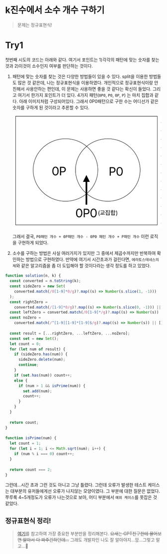 # k진수에서 소수 개수 구하기

> 문제는 정규표현식!

# Try1

첫번째 시도의 코드는 아래와 같다. 여기서 포인트는 1)각각의 패턴에 맞는 숫자를 찾는 것과 2)이것이 소수인지 여부를 판단하는 것이다.

1. 패턴에 맞는 숫자를 찾는 것은 다양한 방법들이 있을 수 있다. split을 이용한 방법들도 많은 것 같은데, 나는 정규표현식을 이용하였다. 개인적으로 정규표현식이랑 안친해서 사용안하는 편인데, 이 문제는 사용하면 좋을 것 같다는 확신이 들었다. 그리고 여기서 한가지 포인트가 더 있다. 4가지 패턴(`0P0`, `P0`, `0P`, `P`) 는 마치 집합과 같다. 아래 이미지처럼 구성되어있다. 그래서 0P0패턴으로 구한 수는 어디선가 같은 숫자를 구하게 된 것이라고 추론할 수 있다.

   ![다이어그램](/screenshots/pg200-69-1.png)

   그래서 결국, `P0패턴 개수 + 0P패턴 개수 - 0P0 패턴 개수 + P패턴 개수` 이런 로직을 구현하게 되었다.

2. 소수를 구하는 방법은 사실 여러가지가 있지만 그 중에서 제곱수까지만 반복하여 확인하는 방법으로 구현하였다. 만약에 여기서 시간초과가 걸린다면, `에라토스테네스의 체`와 같은 알고리즘을 좀 더 도입해야 할 것이다라는 생각 정도를 하고 있었다.

```js
function solution(n, k) {
  const converted = n.toString(k);
  const sideZero = new Set(
    converted.match(/0[1-9]*0/g)?.map((s) => Number(s.slice(1, -1)))
  );
  const rightZero =
    converted.match(/[1-9]*0/g)?.map((s) => Number(s.slice(0, -1))) || [];
  const leftZero = converted.match(/0[1-9]*/g)?.map((s) => Number(s)) || [];
  const noZero =
    converted.match(/^[1-9][1-9]*[1-9]$/g)?.map((s) => Number(s)) || [];

  const result = [...rightZero, ...leftZero, ...noZero];
  const set = new Set();
  let count = 0;
  for (let num of result) {
    if (sideZero.has(num)) {
      sideZero.delete(num);
      continue;
    }
    if (set.has(num)) count++;
    else {
      if (num > 1 && isPrime(num)) {
        set.add(num);
        count++;
      }
    }
  }

  return count;
}

function isPrime(num) {
  let count = 1;
  for (let i = 1; i <= Math.sqrt(num); i++) {
    if (num % i === 0) count++;
  }

  return count === 2;
}
```

그런데...시간 초과 그런 것도 아니고 그냥 틀렸다. 그런데 오류가 발생한 테스트 케이스는 대부분의 유저들에게선 오류가 나지않는 모양이였다. 그 부분에 대한 질문은 없었다. 쭈루룩 4~5개정도가 오류가 나는것으로 보아, 어디 부분에서 `예외 케이스`를 못잡은 것 같았다.

## 정규표현식 정리!

> [여기](https://school.programmers.co.kr/learn/courses/11/11-%EC%A0%95%EA%B7%9C%ED%91%9C%ED%98%84%EC%8B%9D)를 참고하여 가장 중요한 부분만을 정리해본다. ~~요새는 GPT친구한테 물어보면 알아서 다 짜주긴하던데...~~ 그래도 개발자인 나도 잘 알아야지...암...그렇고 말고...🫠
